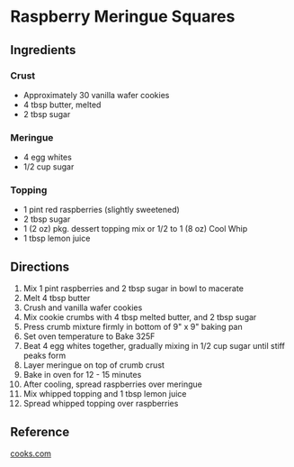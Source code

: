 # Raspberry Meringue Squares

## Ingredients

### Crust

* Approximately 30 vanilla wafer cookies
* 4 tbsp butter, melted
* 2 tbsp sugar

### Meringue

* 4 egg whites
* 1/2 cup sugar

### Topping

* 1 pint red raspberries (slightly sweetened)
* 2 tbsp sugar
* 1 (2 oz) pkg. dessert topping mix or 1/2 to 1 (8 oz) Cool Whip
* 1 tbsp lemon juice

## Directions

1. Mix 1 pint raspberries and 2 tbsp sugar in bowl to macerate
2. Melt 4 tbsp butter
3. Crush and vanilla wafer cookies
4. Mix cookie crumbs with 4 tbsp melted butter, and 2 tbsp sugar
5. Press crumb mixture firmly in bottom of 9" x 9" baking pan
6. Set oven temperature to Bake 325F
7. Beat 4 egg whites together, gradually mixing in 1/2 cup sugar until stiff peaks form
8. Layer meringue on top of crumb crust
9. Bake in oven for 12 - 15 minutes
10. After cooling, spread raspberries over meringue
11. Mix whipped topping and 1 tbsp lemon juice
12. Spread whipped topping over raspberries

## Reference

[cooks.com](https://www.cooks.com/recipe/js0n33w9/raspberry-meringue-squares.html)
